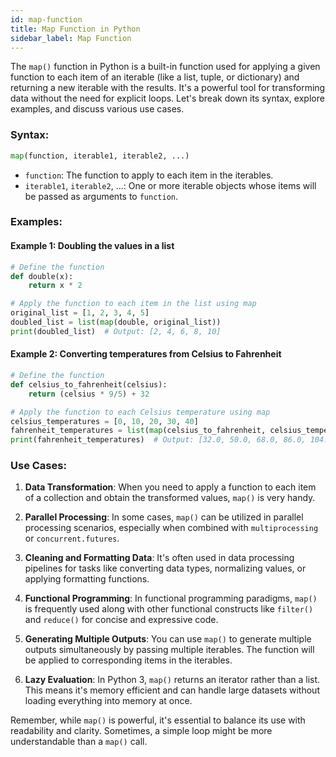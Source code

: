 ```yaml
---
id: map-function
title: Map Function in Python
sidebar_label: Map Function
---
```


The `map()` function in Python is a built-in function used for applying a given function to each 
item of an iterable (like a list, tuple, or dictionary) and returning a new iterable with the 
results. It's a powerful tool for transforming data without the need for explicit loops. Let's break 
down its syntax, explore examples, and discuss various use cases.

### Syntax:

```python
map(function, iterable1, iterable2, ...)
```

- `function`: The function to apply to each item in the iterables.
- `iterable1`, `iterable2`, ...: One or more iterable objects whose items will be passed as 
arguments to `function`.

### Examples:

#### Example 1: Doubling the values in a list

```python
# Define the function
def double(x):
    return x * 2

# Apply the function to each item in the list using map
original_list = [1, 2, 3, 4, 5]
doubled_list = list(map(double, original_list))
print(doubled_list)  # Output: [2, 4, 6, 8, 10]
```

#### Example 2: Converting temperatures from Celsius to Fahrenheit

```python
# Define the function
def celsius_to_fahrenheit(celsius):
    return (celsius * 9/5) + 32

# Apply the function to each Celsius temperature using map
celsius_temperatures = [0, 10, 20, 30, 40]
fahrenheit_temperatures = list(map(celsius_to_fahrenheit, celsius_temperatures))
print(fahrenheit_temperatures)  # Output: [32.0, 50.0, 68.0, 86.0, 104.0]
```

### Use Cases:

1. **Data Transformation**: When you need to apply a function to each item of a collection and 
obtain the transformed values, `map()` is very handy.

2. **Parallel Processing**: In some cases, `map()` can be utilized in parallel processing scenarios, 
especially when combined with `multiprocessing` or `concurrent.futures`.

3. **Cleaning and Formatting Data**: It's often used in data processing pipelines for tasks like 
converting data types, normalizing values, or applying formatting functions.

4. **Functional Programming**: In functional programming paradigms, `map()` is frequently used along 
with other functional constructs like `filter()` and `reduce()` for concise and expressive code.

5. **Generating Multiple Outputs**: You can use `map()` to generate multiple outputs simultaneously 
by passing multiple iterables. The function will be applied to corresponding items in the iterables.

6. **Lazy Evaluation**: In Python 3, `map()` returns an iterator rather than a list. This means it's 
memory efficient and can handle large datasets without loading everything into memory at once.

Remember, while `map()` is powerful, it's essential to balance its use with readability and clarity. 
Sometimes, a simple loop might be more understandable than a `map()` call.
